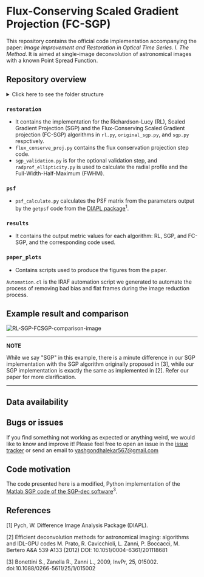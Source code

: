 # Flux-Conserving Scaled Gradient Projection (FC-SGP)

This repository contains the official code implementation accompanying the paper: *Image Improvement and Restoration in Optical Time Series. I. The Method*. It is aimed at single-image deconvolution of astronomical images with a known Point Spread Function.

## Repository overview

<details>
<summary>Click here to see the folder structure</summary>
<pre>
.
├── Automation.cl
├── paper_plots
│   ├── ccfbtf170075_inset.png
│   ├── ccfbvc170119_inset.png
│   ├── ccfbwi110033_inset.png
│   ├── intro.py
│   ├── projection_time.png
│   ├── projection_time.py
│   ├── psf_mat_show.ipynb
│   ├── psfMatShow.png
│   ├── README.md
│   ├── s_ccfbtf170075_inset.png
│   ├── s_ccfbvc170119_inset.png
│   └── s_ccfbwi110033_inset.png
├── psf
│   ├── classify.py
│   ├── get_psf_coeffs.bash
│   ├── getpsf.par
│   ├── psf_calculate.py
│   ├── psf_ccfbrd210048.bin.txt
│   ├── psf_estimation.bash
│   ├── psf_models.tar.gz
│   └── README.md
├── README.md
├── restoration
│   ├── flux_conserve_proj.py
│   ├── original_sgp.py
│   ├── radprof_ellipticity.py
│   ├── rl.py
│   ├── sgp.py
│   └── sgp_validation.py
└── results
    ├── compare_sgp_and_fcsgp_kld.py
    ├── fc_sgp_output.ipynb
    ├── fc_sgp_params_and_metrics.csv
    ├── fcsgp_radprof_params_and_metrics.csv
    ├── plot_radprofiles.ipynb
    ├── plot_rl_sgp_fc-sgp_results.ipynb
    ├── radprof_params_and_metrics.csv
    ├── rl_params_and_metrics.csv
    ├── rl_sgp_fc-sgp_compare.ipynb
    ├── sgp_fcsgp_kld_compare.ipynb
    └── sgp_params_and_metrics.csv

4 directories, 39 files
</pre>
</details>

### `restoration`
- It contains the implementation for the Richardson-Lucy (RL), Scaled Gradient Projection (SGP) and the Flux-Conserving Scaled Gradient projection (FC-SGP) algorithms in `rl.py`, `original_sgp.py`, and `sgp.py` respctively.
- `flux_conserve_proj.py` contains the flux conservation projection step code.
- `sgp_validation.py` is for the optional validation step, and `radprof_ellipticity.py` is used to calculate the radial profile and the Full-Width-Half-Maximum (FWHM).

### `psf`

- `psf_calculate.py` calculates the PSF matrix from the parameters output by the `getpsf` code from the [DIAPL package](https://users.camk.edu.pl/pych/DIAPL/)<sup>1</sup>.

### `results`

- It contains the output metric values for each algorithm: RL, SGP, and FC-SGP, and the corresponding code used.

### `paper_plots`

- Contains scripts used to produce the figures from the paper.

`Automation.cl` is the IRAF automation script we generated to automate the process of removing bad bias and flat frames during the image reduction process.

## Example result and comparison

![RL-SGP-FCSGP-comparison-image](https://github.com/Yash-10/fc_sgp-star-restoration/blob/master/readme_example.png?raw=true)

---
**NOTE**

While we say "SGP" in this example, there is a minute difference in our SGP implementation with the SGP algorithm originally proposed in [3], while our SGP implementation is exactly the same as implemented in [2]. Refer our paper for more clarification.

---

## Data availability



## Bugs or issues

If you find something not working as expected or anything weird, we would like to know and improve it! Please feel free to open an issue in the [issue tracker](https://github.com/Yash-10/fc_sgp-star-restoration/issues) or send an email to yashgondhalekar567@gmail.com

## Code motivation

The code presented here is a modified, Python implementation of the [Matlab SGP code of the SGP-dec software](https://www.unife.it/prin/software)<sup>3</sup>.

## References

[1] Pych, W. Difference Image Analysis Package (DIAPL).

[2] Efficient deconvolution methods for astronomical imaging: algorithms and IDL-GPU codes M.  Prato, R.  Cavicchioli, L.  Zanni, P.  Boccacci, M.  Bertero A&A 539 A133 (2012) DOI: 10.1051/0004-6361/201118681

[3] Bonettini S., Zanella R., Zanni L., 2009, InvPr, 25, 015002. doi:10.1088/0266-5611/25/1/015002
